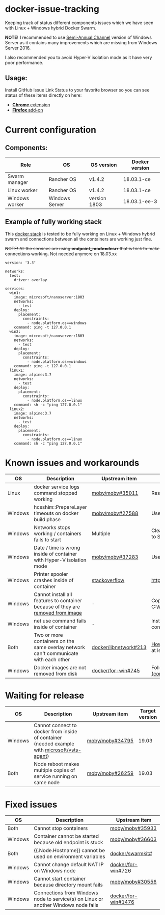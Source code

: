 # docker-issue-tracking
Keeping track of status different components issues which we have seen with Linux + Windows hybrid Docker Swarm.

**NOTE!** I recommended to use [Semi-Annual Channel](https://docs.microsoft.com/en-us/windows-server/get-started/semi-annual-channel-overview) version of Windows Server as it contains many improvements which are missing from Windows Server 2016.

I also recommended you to avoid Hyper-V isolation mode as it have very poor performance.

## Usage:
Install GitHub Issue Link Status to your favorite browser so you can see status of these items directly on here:
- [**Chrome** extension](https://chrome.google.com/webstore/detail/github-issue-link-status/nbiddhncecgemgccalnoanpnenalmkic)
- [**Firefox** add-on](https://addons.mozilla.org/en-US/firefox/addon/github-issue-link-status/)

# Current configuration
## Components:
| Role           | OS             | OS version   | Docker version               |
| -------------- | -------------- | ------------ | ---------------------------- |
| Swarm manager  | Rancher OS     | v1.4.2       | 18.03.1-ce                   |
| Linux worker   | Rancher OS     | v1.4.2       | 18.03.1-ce                   |
| Windows worker | Windows Server | version 1803 | 18.03.1-ee-3                 |

## Example of fully working stack

This [docker stack](https://docs.docker.com/engine/reference/commandline/stack_deploy/) is tested to be fully working on Linux + Windows hybrid swarm and connections between all the containers are working just fine.

~~NOTE! All the services are using **endpoint_mode=dnsrr** that is trick to make connections working.~~
Not needed anymore on 18.03.xx
```
version: '3.3'

networks:
  test:
    driver: overlay

services:
  win1:
    image: microsoft/nanoserver:1803
    networks:
      - test
    deploy:
      placement:
        constraints:
          - node.platform.os==windows
    command: ping -t 127.0.0.1
  win2:
    image: microsoft/nanoserver:1803
    networks:
      - test
    deploy:
      placement:
        constraints:
          - node.platform.os==windows
    command: ping -t 127.0.0.1
  linux1:
    image: alpine:3.7
    networks:
      - test
    deploy:
      placement:
        constraints:
          - node.platform.os==linux
    command: sh -c "ping 127.0.0.1"
  linux2:
    image: alpine:3.7
    networks:
      - test
    deploy:
      placement:
        constraints:
          - node.platform.os==linux
    command: sh -c "ping 127.0.0.1"
```


# Known issues and workarounds
| OS      | Description                                                                 | Upstream item          | Workaround / solution                                                                   |
| ------- | --------------------------------------------------------------------------- | ---------------------- | --------------------------------------------------------------------------------------- |
| Linux   | docker service logs command stopped working | [moby/moby#35011](https://github.com/moby/moby/issues/35011) | Restart all Swarm managers one by one |
| Windows | hcsshim::PrepareLayer timeouts on docker build phase | [moby/moby#27588](https://github.com/moby/moby/issues/27588) | Use Core version of Windows Server |
| Windows | Networks stops working / containers fails to start | Multiple | Clear networks with [this](https://github.com/MicrosoftDocs/Virtualization-Documentation/tree/master/windows-server-container-tools/CleanupContainerHostNetworking) script and join node back to Swarm |
| Windows | Date / time is wrong inside of container with Hyper-V isolation mode | [moby/moby#37283](https://github.com/moby/moby/issues/37283) | Use process isolation mode |
| Windows | Printer spooler crashes inside of container | [stackoverflow](https://stackoverflow.com/questions/41565459/windows-2016-docker-container-error/) | https://stackoverflow.com/a/50748146/9529640 |
| Windows | Cannot install all features to container because of they are [removed from image](https://docs.microsoft.com/en-us/windows-server/administration/server-core/server-core-container-removed-roles) | - | Copy needed packages from host machine C:\Windows\WinSxs and install using dism | 
| Windows | net use command fails inside of container | - | Install File-Services feature to host *and* to container |
| Both    | Two or more containers on the same overlay network can't communicate with each other | [docker/libnetwork#213](https://github.com/docker/libnetwork/pull/2134) | [How to recover from a split gossip cluster](https://success.docker.com/article/how-to-recover-from-split-gossip-cluster) or use at least version 18.06 | 
| Windows | Docker images are not removed from disk | [docker/for-win#745](https://github.com/docker/for-win/issues/745) | Follow cleanup guide on [docker/for-win#745 (comment)](https://github.com/docker/for-win/issues/745#issuecomment-445243539)  |


# Waiting for release
| OS      | Description                                                                 | Upstream item          | Target version |
| ------- | --------------------------------------------------------------------------- | ---------------------- | -------------- |
| Windows | Cannot connect to docker from inside of container (needed example with [microsoft/vsts-agent](https://hub.docker.com/r/microsoft/vsts-agent/)) | [moby/moby#34795](https://github.com/moby/moby/issues/34795) | 19.03 |
| Both    | Node reboot makes multiple copies of service running on same node | [moby/moby#26259](https://github.com/moby/moby/issues/26259) | 19.03 |


# Fixed issues
| OS      | Description                                                                 | Upstream item          | 
| ------- | --------------------------------------------------------------------------- | ---------------------- | 
| Both    | Cannot stop containers | [moby/moby#35933](https://github.com/moby/moby/issues/35933) |
| Windows | Container cannot be started because old endpoint is stuck | [moby/moby#36603](https://github.com/moby/moby/pull/36603) |
| Both    | {{.Node.Hostname}} cannot be used on environment variables | [docker/swarmkit#](https://github.com/docker/swarmkit/issues/1951) | 
| Windows | Cannot change default NAT IP on Windows node | [docker/for-win#726](https://github.com/docker/for-win/issues/726) |
| Windows | Cannot start container because directory mount fails | [moby/moby#30556](https://github.com/moby/moby/issues/30556) |
| Windows | Connections from Windows node to service(s) on Linux or another Windows node fails | [docker/for-win#1476](https://github.com/docker/for-win/issues/1476) |